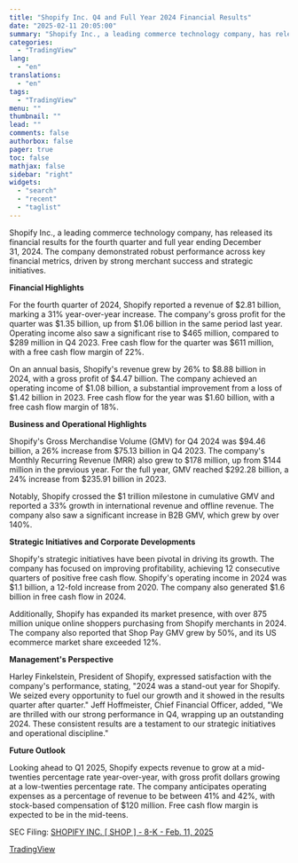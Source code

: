 ```yaml
---
title: "Shopify Inc. Q4 and Full Year 2024 Financial Results"
date: "2025-02-11 20:05:00"
summary: "Shopify Inc., a leading commerce technology company, has released its financial results for the fourth quarter and full year ending December 31, 2024. The company demonstrated robust performance across key financial metrics, driven by strong merchant success and strategic initiatives. Financial Highlights For the fourth quarter of 2024, Shopify reported..."
categories:
  - "TradingView"
lang:
  - "en"
translations:
  - "en"
tags:
  - "TradingView"
menu: ""
thumbnail: ""
lead: ""
comments: false
authorbox: false
pager: true
toc: false
mathjax: false
sidebar: "right"
widgets:
  - "search"
  - "recent"
  - "taglist"
---
```


Shopify Inc., a leading commerce technology company, has released its financial results for the fourth quarter and full year ending December 31, 2024. The company demonstrated robust performance across key financial metrics, driven by strong merchant success and strategic initiatives.

**Financial Highlights**

For the fourth quarter of 2024, Shopify reported a revenue of $2.81 billion, marking a 31% year-over-year increase. The company's gross profit for the quarter was $1.35 billion, up from $1.06 billion in the same period last year. Operating income also saw a significant rise to $465 million, compared to $289 million in Q4 2023. Free cash flow for the quarter was $611 million, with a free cash flow margin of 22%.

On an annual basis, Shopify's revenue grew by 26% to $8.88 billion in 2024, with a gross profit of $4.47 billion. The company achieved an operating income of $1.08 billion, a substantial improvement from a loss of $1.42 billion in 2023. Free cash flow for the year was $1.60 billion, with a free cash flow margin of 18%.

**Business and Operational Highlights**

Shopify's Gross Merchandise Volume (GMV) for Q4 2024 was $94.46 billion, a 26% increase from $75.13 billion in Q4 2023. The company's Monthly Recurring Revenue (MRR) also grew to $178 million, up from $144 million in the previous year. For the full year, GMV reached $292.28 billion, a 24% increase from $235.91 billion in 2023.

Notably, Shopify crossed the $1 trillion milestone in cumulative GMV and reported a 33% growth in international revenue and offline revenue. The company also saw a significant increase in B2B GMV, which grew by over 140%.

**Strategic Initiatives and Corporate Developments**

Shopify's strategic initiatives have been pivotal in driving its growth. The company has focused on improving profitability, achieving 12 consecutive quarters of positive free cash flow. Shopify's operating income in 2024 was $1.1 billion, a 12-fold increase from 2020. The company also generated $1.6 billion in free cash flow in 2024.

Additionally, Shopify has expanded its market presence, with over 875 million unique online shoppers purchasing from Shopify merchants in 2024. The company also reported that Shop Pay GMV grew by 50%, and its US ecommerce market share exceeded 12%.

**Management's Perspective**

Harley Finkelstein, President of Shopify, expressed satisfaction with the company's performance, stating, "2024 was a stand-out year for Shopify. We seized every opportunity to fuel our growth and it showed in the results quarter after quarter." Jeff Hoffmeister, Chief Financial Officer, added, "We are thrilled with our strong performance in Q4, wrapping up an outstanding 2024. These consistent results are a testament to our strategic initiatives and operational discipline."

**Future Outlook**

Looking ahead to Q1 2025, Shopify expects revenue to grow at a mid-twenties percentage rate year-over-year, with gross profit dollars growing at a low-twenties percentage rate. The company anticipates operating expenses as a percentage of revenue to be between 41% and 42%, with stock-based compensation of $120 million. Free cash flow margin is expected to be in the mid-teens.

SEC Filing: [SHOPIFY INC. [ SHOP ] - 8-K - Feb. 11, 2025](https://www.sec.gov/Archives/edgar/data/1594805/000159480525000011/shop-20250211.htm)

[TradingView](https://www.tradingview.com/news/tradingview:f5026b1cfa57d:0-shopify-inc-q4-and-full-year-2024-financial-results/)
